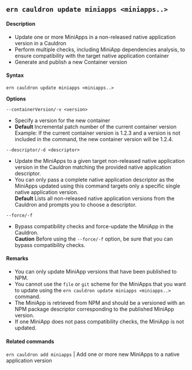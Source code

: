 ## `ern cauldron update miniapps <miniapps..>`
#### Description
* Update one or more MiniApps in a non-released native application version in a Cauldron  
* Perform multiple checks, including MiniApp dependencies analysis, to ensure compatibility with the target native application container  
* Generate and publish a new Container version  

#### Syntax
`ern cauldron update miniapps <miniapps..>`  

**Options**  

`--containerVersion/-v <version>`

* Specify a version for the new container  
* **Default**  Incremental patch number of the current container version  
Example: If the current container version is 1.2.3 and a version is not included in the command, the new container version will be 1.2.4.  

`--descriptor/-d <descriptor>`

* Update the MiniApps to a given target non-released native application version in the Cauldron matching the provided native application descriptor.  
* You can only pass a complete native application descriptor as the MiniApps updated using this command targets only a specific single native application version.  
**Default**  Lists all non-released native application versions from the Cauldron and prompts you to choose a descriptor.   

`--force/-f`

* Bypass compatibility checks and force-update the MiniApp in the Cauldron.  
**Caution**  Before using the `--force/-f` option, be sure that you can bypass compatibility checks.

#### Remarks
* You can only update MiniApp versions that have been published to NPM.  
* You cannot use the `file` or `git` scheme for the MiniApps that you want to update using the `ern cauldron update miniapps <miniapps..>` command.  
* The MiniApp is retrieved from NPM and should be a versioned with an NPM package descriptor corresponding to the published MiniApp version.  
* If one MiniApp does not pass compatibility checks, the MiniApp is not updated.

#### Related commands
 `ern cauldron add miniapps` | Add one or more new MiniApps to a native application version
